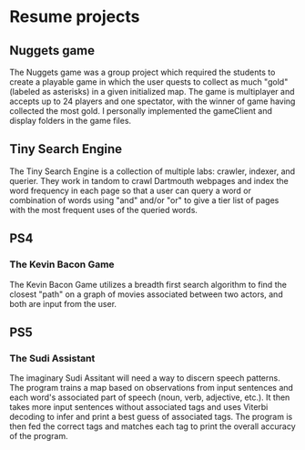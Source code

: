 # Resume projects

## Nuggets game

The Nuggets game was a group project which required the students to create a playable game
in which the user quests to collect as much "gold" (labeled as asterisks) in a given
initialized map. The game is multiplayer and accepts up to 24 players and one spectator,
with the winner of game having collected the most gold. I personally implemented the gameClient
and display folders in the game files.

## Tiny Search Engine

The Tiny Search Engine is a collection of multiple labs: crawler, indexer, and querier. They
work in tandom to crawl Dartmouth webpages and index the word frequency in each page so that
a user can query a word or combination of words using "and" and/or "or" to give a tier list
of pages with the most frequent uses of the queried words.

## PS4

### The Kevin Bacon Game

The Kevin Bacon Game utilizes a breadth first search algorithm to find the closest "path" 
on a graph of movies associated between two actors, and both are input from the user.

## PS5

### The Sudi Assistant

The imaginary Sudi Assitant will need a way to discern speech patterns. The program trains a
map based on observations from input sentences and each word's associated part of speech (noun,
verb, adjective, etc.). It then takes more input sentences without associated tags and uses
Viterbi decoding to infer and print a best guess of associated tags. The program is then 
fed the correct tags and matches each tag to print the overall accuracy of the program.